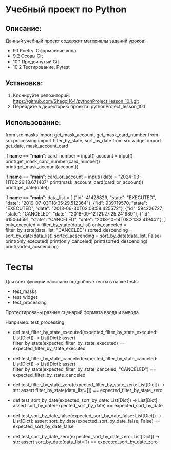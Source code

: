# Учебный проект по Python

## Описание:
Данный учебный проект содержит материалы заданий уроков:
- 9.1 Poetry. Оформление кода
- 9.2 Осовы Git
- 10.1 Продвинутый Git
- 10.2 Тестирование. Pytest

## Установка:
   1. Клонируйте репозиторий:
https://github.com/Shegol164/pythonProject_lesson_10.1.git
   2. Перейдите в директорию проекта:
 pythonProject_lesson_10.1

## Использование:
from src.masks import get_mask_account, get_mask_card_number
from src.processing import filter_by_state, sort_by_date
from src.widget import get_date, mask_account_card

if __name__ == "__main__":
    card_number = input()
    account = input()
    print(get_mask_card_number(card_number))
    print(get_mask_account(account))

if __name__ == "__main__":
    card_or_account = input()
    date = "2024-03-11T02:26:18.671407"
    print(mask_account_card(card_or_account))
    print(get_date(date))

if __name__ == "__main__":
    data_list = [
        {"id": 41428829, "state": "EXECUTED", "date": "2019-07-03T18:35:29.512364"},
        {"id": 939719570, "state": "EXECUTED", "date": "2018-06-30T02:08:58.425572"},
        {"id": 594226727, "state": "CANCELED", "date": "2018-09-12T21:27:25.241689"},
        {"id": 615064591, "state": "CANCELED", "date": "2018-10-14T08:21:33.419441"},
    ]
    only_executed = filter_by_state(data_list)
    only_canceled = filter_by_state(data_list, "CANCELED")
    sorted_descending = sort_by_date(data_list)
    sorted_acscending = sort_by_date(data_list, False)
    print(only_executed)
    print(only_canceled)
    print(sorted_descending)
    print(sorted_acscending)

# Тесты
Для всех функций написаны подробные тесты в папке tests:
- test_masks
- test_widget
- test_processing 

Протестированы разные сценарий формата ввода и вывода 

Например: test_processing
- def test_filter_by_state_executed(expected_filter_by_state_executed: List[Dict]) -> List[Dict]:
    assert filter_by_state(expected_filter_by_state_executed) == expected_filter_by_state_executed

- def test_filter_by_state_canceled(expected_filter_by_state_canceled: List[Dict]) -> List[Dict]:
    assert filter_by_state(expected_filter_by_state_canceled, "CANCELED") == expected_filter_by_state_canceled

- def test_filter_by_state_zero(expected_filter_by_state_zero: List[Dict]) -> str:
    assert filter_by_state(data_list=[]) == expected_filter_by_state_zero

- def test_sort_by_date(expected_sort_by_date: List[Dict]) -> List[Dict]:
    assert sort_by_date(expected_sort_by_date) == expected_sort_by_date

- def test_sort_by_date_false(expected_sort_by_date_false: List[Dict]) -> List[Dict]:
    assert sort_by_date(expected_sort_by_date_false, False) == expected_sort_by_date_false

- def test_sort_by_date_zero(expected_sort_by_date_zero: List[Dict]) -> str:
    assert sort_by_date(data_list=[]) == expected_sort_by_date_zero